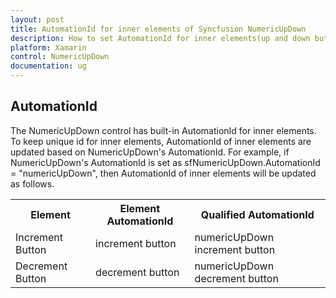 ```yaml
---
layout: post
title: AutomationId for inner elements of Syncfusion NumericUpDown
description: How to set AutomationId for inner elements(up and down buttons) of essential Xamarin.Forms numeric up down control.
platform: Xamarin
control: NumericUpDown
documentation: ug
---
```


## AutomationId

The NumericUpDown control has built-in AutomationId for inner elements. To keep unique id for inner elements, AutomationId of inner elements are updated based on NumericUpDown's AutomationId. For example, if NumericUpDown's AutomationId is set as sfNumericUpDown.AutomationId = "numericUpDown", then AutomationId of inner elements will be updated as follows.

<table>
<tr>
 <th>Element</th>
 <th>Element AutomationId</th>
 <th>Qualified AutomationId</th>
</tr>
<tr>
<td>Increment Button</td>
<td>increment button</td>
<td>numericUpDown increment button</td>
</tr>
<tr>
<td>Decrement Button</td>
<td>decrement button</td>
<td>numericUpDown decrement button</td>
</tr>
</table>
